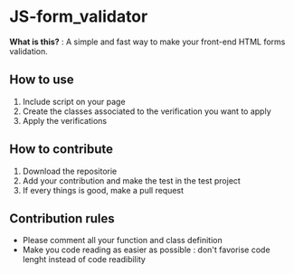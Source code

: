 # JS-form_validator

**What is this?** : A simple and fast way to make your front-end HTML forms validation.


How to use
------------
1. Include script on your page
2. Create the classes associated to the verification you want to apply
3. Apply the verifications



How to contribute
------------
1. Download the repositorie
2. Add your contribution and make the test in the test project
3. If every things is good, make a pull request


Contribution rules
-----------
- Please comment all your function and class definition
- Make you code reading as easier as possible : don't favorise code lenght instead of code readibility

